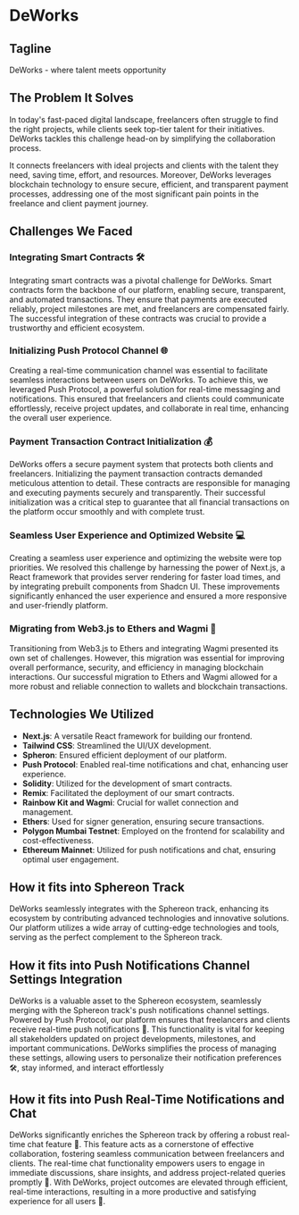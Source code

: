 # DeWorks

## Tagline

DeWorks - where talent meets opportunity

## The Problem It Solves

In today's fast-paced digital landscape, freelancers often struggle to find the right projects, while clients seek top-tier talent for their initiatives. DeWorks tackles this challenge head-on by simplifying the collaboration process.

It connects freelancers with ideal projects and clients with the talent they need, saving time, effort, and resources. Moreover, DeWorks leverages blockchain technology to ensure secure, efficient, and transparent payment processes, addressing one of the most significant pain points in the freelance and client payment journey.

## Challenges We Faced

### Integrating Smart Contracts 🛠️

Integrating smart contracts was a pivotal challenge for DeWorks. Smart contracts form the backbone of our platform, enabling secure, transparent, and automated transactions. They ensure that payments are executed reliably, project milestones are met, and freelancers are compensated fairly. The successful integration of these contracts was crucial to provide a trustworthy and efficient ecosystem.

### Initializing Push Protocol Channel 🌐

Creating a real-time communication channel was essential to facilitate seamless interactions between users on DeWorks. To achieve this, we leveraged Push Protocol, a powerful solution for real-time messaging and notifications. This ensured that freelancers and clients could communicate effortlessly, receive project updates, and collaborate in real time, enhancing the overall user experience.

### Payment Transaction Contract Initialization 💰

DeWorks offers a secure payment system that protects both clients and freelancers. Initializing the payment transaction contracts demanded meticulous attention to detail. These contracts are responsible for managing and executing payments securely and transparently. Their successful initialization was a critical step to guarantee that all financial transactions on the platform occur smoothly and with complete trust.

### Seamless User Experience and Optimized Website 💻

Creating a seamless user experience and optimizing the website were top priorities. We resolved this challenge by harnessing the power of Next.js, a React framework that provides server rendering for faster load times, and by integrating prebuilt components from Shadcn UI. These improvements significantly enhanced the user experience and ensured a more responsive and user-friendly platform.

### Migrating from Web3.js to Ethers and Wagmi 🚴

Transitioning from Web3.js to Ethers and integrating Wagmi presented its own set of challenges. However, this migration was essential for improving overall performance, security, and efficiency in managing blockchain interactions. Our successful migration to Ethers and Wagmi allowed for a more robust and reliable connection to wallets and blockchain transactions.

## Technologies We Utilized

- **Next.js**: A versatile React framework for building our frontend.
- **Tailwind CSS**: Streamlined the UI/UX development.
- **Spheron**: Ensured efficient deployment of our platform.
- **Push Protocol**: Enabled real-time notifications and chat, enhancing user experience.
- **Solidity**: Utilized for the development of smart contracts.
- **Remix**: Facilitated the deployment of our smart contracts.
- **Rainbow Kit and Wagmi**: Crucial for wallet connection and management.
- **Ethers**: Used for signer generation, ensuring secure transactions.
- **Polygon Mumbai Testnet**: Employed on the frontend for scalability and cost-effectiveness.
- **Ethereum Mainnet**: Utilized for push notifications and chat, ensuring optimal user engagement.

## How it fits into Sphereon Track

DeWorks seamlessly integrates with the Sphereon track, enhancing its ecosystem by contributing advanced technologies and innovative solutions. Our platform utilizes a wide array of cutting-edge technologies and tools, serving as the perfect complement to the Sphereon track.

## How it fits into Push Notifications Channel Settings Integration

DeWorks is a valuable asset to the Sphereon ecosystem, seamlessly merging with the Sphereon track's push notifications channel settings. Powered by Push Protocol, our platform ensures that freelancers and clients receive real-time push notifications 📩. This functionality is vital for keeping all stakeholders updated on project developments, milestones, and important communications. DeWorks simplifies the process of managing these settings, allowing users to personalize their notification preferences 🛠️, stay informed, and interact effortlessly

## How it fits into Push Real-Time Notifications and Chat

DeWorks significantly enriches the Sphereon track by offering a robust real-time chat feature 📣. This feature acts as a cornerstone of effective collaboration, fostering seamless communication between freelancers and clients. The real-time chat functionality empowers users to engage in immediate discussions, share insights, and address project-related queries promptly 🚀. With DeWorks, project outcomes are elevated through efficient, real-time interactions, resulting in a more productive and satisfying experience for all users 🎉.
